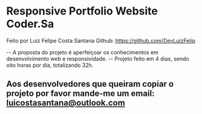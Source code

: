 # Responsive Portfolio Website Coder.Sa
Feito por Luiz Felipe Costa Santana
Github: https://github.com/DevLuizFelip

-- A proposta do projeto é aperfeiçoar os conhecimentos em desenvolvimento web e responsividade.
-- Projeto feito em 4 dias, sendo oito horas por dia, totalizando 32h.
## Aos desenvolvedores que queiram copiar o projeto por favor mande-me um email: luicostasantana@outlook.com

